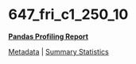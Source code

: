 # 647_fri_c1_250_10

[**Pandas Profiling Report**](https://epistasislab.github.io/penn-ml-benchmarks/profile/647_fri_c1_250_10.html)

[Metadata](metadata.yaml) | [Summary Statistics](summary_stats.tsv)

